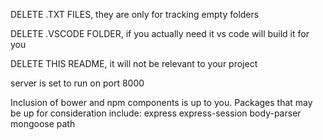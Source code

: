 DELETE .TXT FILES, they are only for tracking empty folders

DELETE .VSCODE FOLDER, if you actually need it vs code will build it for you

DELETE THIS README, it will not be relevant to your project

server is set to run on port 8000

Inclusion of bower and npm components is up to you. Packages that may be up for consideration include:
    express
    express-session
    body-parser
    mongoose
    path